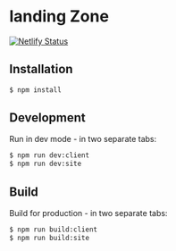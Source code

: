 # landing Zone

[![Netlify Status](https://api.netlify.com/api/v1/badges/9097ccad-409a-4522-a037-9fa5c88ce94d/deploy-status)](https://app.netlify.com/sites/harry-whorlow/deploys)

## Installation

```bash
$ npm install
```

## Development

Run in dev mode - in two separate tabs:

```bash
$ npm run dev:client
$ npm run dev:site
```

## Build

Build for production - in two separate tabs:

```bash
$ npm run build:client
$ npm run build:site
```
